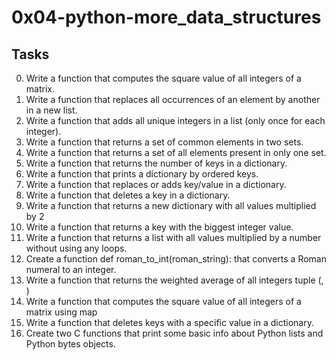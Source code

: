 # 0x04-python-more_data_structures
## Tasks
0.  Write a function that computes the square value of all integers of a matrix.
1.  Write a function that replaces all occurrences of an element by another in a new list.
2.  Write a function that adds all unique integers in a list (only once for each integer).
3.  Write a function that returns a set of common elements in two sets.
4.  Write a function that returns a set of all elements present in only one set.
5.  Write a function that returns the number of keys in a dictionary.
6.  Write a function that prints a dictionary by ordered keys.
7.  Write a function that replaces or adds key/value in a dictionary.
8.  Write a function that deletes a key in a dictionary.
9.  Write a function that returns a new dictionary with all values multiplied by 2
10.  Write a function that returns a key with the biggest integer value.
11.  Write a function that returns a list with all values multiplied by a number without using any loops.
12.  Create a function def roman_to_int(roman_string): that converts a Roman numeral to an integer.
13.  Write a function that returns the weighted average of all integers tuple (<score>, <weight>)
14.  Write a function that computes the square value of all integers of a matrix using map
15.  Write a function that deletes keys with a specific value in a dictionary.
16.   Create two C functions that print some basic info about Python lists and Python bytes objects.
